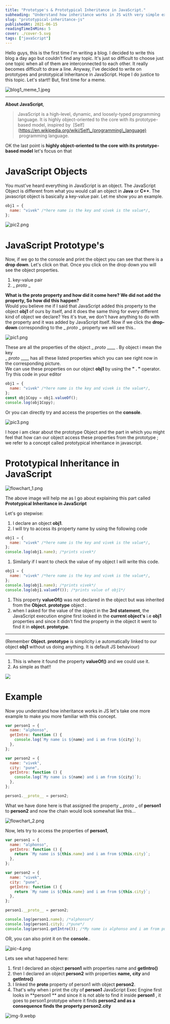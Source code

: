 ```yaml
---
title: "Prototype's & Prototypical Inheritance in JavaScript."
subheading: "Understand how inheritance works in JS with very simple examples."
slug: "prototypical-inheritance-js"
publishedAt: 2021-06-15
readingTimeInMins: 5
cover: ./cover-5.svg
tags: ["javaScript"]
---
```


Hello guys, this is the first time I'm writing a blog. I decided to write this blog a day ago but couldn't find any topic. It's just so difficult to choose just one topic when all of them are interconnected to each other. It really becomes difficult to draw a line. Anyway, I've decided to write on prototypes and prototypical Inheritance in JavaScript. Hope I do justice to this topic. Let's start!! But, first time for a meme.

![blog1_meme_1.jpeg](../../../src/assets/blogs/prototypical-inheritance/img-1.jpeg)

---

**About JavaScript**,

> JavaScript is a high-level, dynamic, and loosely-typed programming language. It is highly object-oriented to the core with its prototype-based model, inspired by  \[Self\](https://en.wikipedia.org/wiki/Self\_(programming\_language)  programming language.

OK the last point is **highly object-oriented to the core with its prototype-based model** let's focus on that

# JavaScript Objects

You must've heard everything in JavaScript is an object. The JavaScript Object is different from what you would call an object in **Java** or **C++**. The javascript object is basically a key-value pair. Let me show you an example.

```javascript
obj1 = {
  name: "vivek" /*here name is the key and vivek is the value*/,
};
```

![pic2.png](../../../src/assets/blogs/prototypical-inheritance/img-2.png)

# JavaScript Prototype's

Now, if we go to the console and print the object you can see that there is a **drop down**. Let's click on that. Once you click on the drop down you will see the object properties.

1. key-value pair
2. \_ _proto_ \_

**What is the proto property and how did it come here? We did not add the property, So how did this happen?**  
Would you believe me if I said that JavaScript added this property to the object **obj1** of ours by itself, and it does the same thing for every different kind of object we declare? Yes it's true, we don't have anything to do with the property and it was added by JavaScript itself. Now if we click the **drop-down** corresponding to the \_ _proto_ \_ property we will see this..

![pic1.png](../../../src/assets/blogs/prototypical-inheritance/img-3.png)

These are all the properties of the object \_ _proto_ \_\_\_\_ . By object i mean the key  
\_ _proto_ \_\_\_\_ has all these listed properties which you can see right now in the corresponding picture.  
We can use these properties on our object **obj1** by using the **" . "** operator. Try this code in your editor

```javascript
obj1 = {
  name: "vivek" /*here name is the key and vivek is the value*/,
};
const obj1Copy = obj1.valueOf();
console.log(obj1Copy);
```

Or you can directly try and access the properties on the **console**.

![pic3.png](../../../src/assets/blogs/prototypical-inheritance/img-4.png)

I hope i am clear about the prototype Object and the part in which you might feel that how can our object access these properties from the prototype ; we refer to a concept called prototypical inheritance in javascript.

# Prototypical Inheritance in JavaScript

![flowchart_1.png](../../../src/assets/blogs/prototypical-inheritance/img-5.png)

The above image will help me as I go about explaining this part called **Prototypical Inheritance in JavaScript**

Let's go stepwise:

1. I declare an object **obj1**.
2. I will try to access its property name by using the following code

```javascript
obj1 = {
  name: "vivek" /*here name is the key and vivek is the value*/,
};
console.log(obj1.name); /*prints vivek*/
```

1. Similarly if I want to check the value of my object I will write this code.

```javascript
obj1 = {
  name: "vivek" /*here name is the key and vivek is the value*/,
};
console.log(obj1.name); /*prints vivek*/
console.log(obj1.valueOf()); /*prints value of obj1*/
```

1. This property **valueOf()** was not declared in the object but was inherited from the **Object. prototype** object .
2. when I asked for the value of the object in the **3rd statement**, the JavaScript execution engine first looked in the **current object's** i.e **obj1** properties and since it didn't find the property in the object it went to find it in **object. prototype**.

---

(Remember **Object. prototype** is simplicity i.e automatically linked to our object **obj1** without us doing anything. It is default JS behaviour)

---

1. This is where it found the property **valueOf()** and we could use it.
2. As simple as that!!

![](../../../src/assets/blogs/prototypical-inheritance/img-6.gif)

# Example

Now you understand how inheritance works in JS let's take one more example to make you more familiar with this concept.

```javascript
var person1 = {
  name: "alphonso",
  getIntro: function () {
    console.log(`My name is ${name} and i am from ${city}`);
  },
};

var person2 = {
  name: "vivek",
  city: "pune",
  getIntro: function () {
    console.log(`My name is ${name} and i am from ${city}`);
  },
};

person1.__proto__ = person2;
```

What we have done here is that assigned the property \_ _proto_ \_ of **person1** to **person2** and now the chain would look somewhat like this...

![flowchart_2.png](../../../src/assets/blogs/prototypical-inheritance/img-7.png)

Now, lets try to access the properties of **person1**,

```javascript
var person1 = {
  name: "alphonso",
  getIntro: function () {
    return `My name is ${this.name} and i am from ${this.city}`;
  },
};

var person2 = {
  name: "vivek",
  city: "pune",
  getIntro: function () {
    return `My name is ${this.name} and i am from ${this.city}`;
  },
};

person1.__proto__ = person2;

console.log(person1.name); /*alphonso*/
console.log(person1.city); /*pune*/
console.log(person1.getIntro()); /*My name is alphonso and i am from pune*/
```

OR, you can also print it on the **console**..

![pic-4.png](../../../src/assets/blogs/prototypical-inheritance/img-8.png)

Lets see what happened here:

1. first I declared an object **person1** with properties name and **getIntro()**
2. then I declared an object **person2** with properties **name,** **city** and **getIntro()**
3. I linked the **proto** property of person1 with object **person2**.
4. That's why when i print the city of **person1** JavaScript Exec Engine first looks in \*\*person1 \*\* and since it is not able to find it inside **person1** , it goes to person1.prototype where it finds **person2 and as a consequence finds the property person2.city**

![img-9.webp](../../../src/assets/blogs/prototypical-inheritance/img-9.webp)
